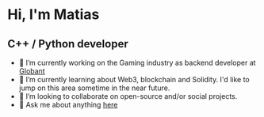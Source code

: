 # Hi, I'm Matias
## C++ / Python developer

- 🔭 I’m currently working on the Gaming industry as backend developer at [Globant](https://www.globant.com/)
- 🌱 I’m currently learning about Web3, blockchain and Solidity. I'd like to jump on this area sometime in the near future.
- 👯 I’m looking to collaborate on open-source and/or social projects.
- 💬 Ask me about anything [here](https://github.com/mguarna/mguarna/issues)
<!--
**mguarna/mguarna** is a ✨ _special_ ✨ repository because its `README.md` (this file) appears on your GitHub profile.

Here are some ideas to get you started:

- 🔭 I’m currently working on ...
- 🌱 I’m currently learning ...
- 👯 I’m looking to collaborate on ...
- 🤔 I’m looking for help with ...
- 💬 Ask me about ...
- 📫 How to reach me: ...
- 😄 Pronouns: ...
- ⚡ Fun fact: ...
-->
